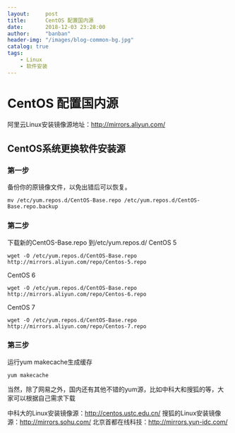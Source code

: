 ```yaml
---
layout:     post
title:      CentOS 配置国内源
date:       2018-12-03 23:28:00
author:     "banban"
header-img: "/images/blog-common-bg.jpg"
catalog: true
tags:
    - Linux
    - 软件安装
---
```


# CentOS 配置国内源
阿里云Linux安装镜像源地址：http://mirrors.aliyun.com/

## CentOS系统更换软件安装源
### 第一步
备份你的原镜像文件，以免出错后可以恢复。
```
mv /etc/yum.repos.d/CentOS-Base.repo /etc/yum.repos.d/CentOS-Base.repo.backup
```
### 第二步
下载新的CentOS-Base.repo 到/etc/yum.repos.d/
CentOS 5
```
wget -O /etc/yum.repos.d/CentOS-Base.repo http://mirrors.aliyun.com/repo/Centos-5.repo
```
CentOS 6
```
wget -O /etc/yum.repos.d/CentOS-Base.repo http://mirrors.aliyun.com/repo/Centos-6.repo
```
CentOS 7
```
wget -O /etc/yum.repos.d/CentOS-Base.repo http://mirrors.aliyun.com/repo/Centos-7.repo
```
### 第三步
运行yum makecache生成缓存
```
yum makecache
```

当然，除了网易之外，国内还有其他不错的yum源，比如中科大和搜狐的等，大家可以根据自己需求下载

中科大的Linux安装镜像源：http://centos.ustc.edu.cn/
搜狐的Linux安装镜像源：http://mirrors.sohu.com/
北京首都在线科技：http://mirrors.yun-idc.com/